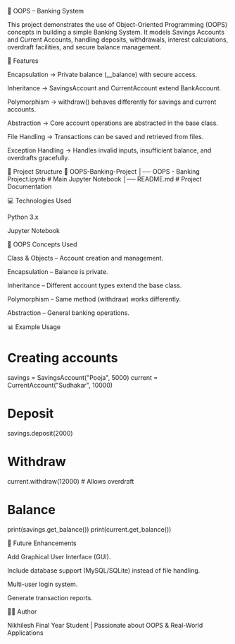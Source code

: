 🏦 OOPS – Banking System

This project demonstrates the use of Object-Oriented Programming (OOPS) concepts in building a simple Banking System.
It models Savings Accounts and Current Accounts, handling deposits, withdrawals, interest calculations, overdraft facilities, and secure balance management.

🚀 Features

Encapsulation → Private balance (__balance) with secure access.

Inheritance → SavingsAccount and CurrentAccount extend BankAccount.

Polymorphism → withdraw() behaves differently for savings and current accounts.

Abstraction → Core account operations are abstracted in the base class.

File Handling → Transactions can be saved and retrieved from files.

Exception Handling → Handles invalid inputs, insufficient balance, and overdrafts gracefully.

📂 Project Structure
📁 OOPS-Banking-Project
│── OOPS - Banking Project.ipynb   # Main Jupyter Notebook
│── README.md                      # Project Documentation

💻 Technologies Used

Python 3.x

Jupyter Notebook

🔑 OOPS Concepts Used

Class & Objects – Account creation and management.

Encapsulation – Balance is private.

Inheritance – Different account types extend the base class.

Polymorphism – Same method (withdraw) works differently.

Abstraction – General banking operations.

📊 Example Usage
# Creating accounts
savings = SavingsAccount("Pooja", 5000)
current = CurrentAccount("Sudhakar", 10000)

# Deposit
savings.deposit(2000)

# Withdraw
current.withdraw(12000)  # Allows overdraft

# Balance
print(savings.get_balance())
print(current.get_balance())

📝 Future Enhancements

Add Graphical User Interface (GUI).

Include database support (MySQL/SQLite) instead of file handling.

Multi-user login system.

Generate transaction reports.

👨‍💻 Author

Nikhilesh Final Year Student | Passionate about OOPS & Real-World Applications
